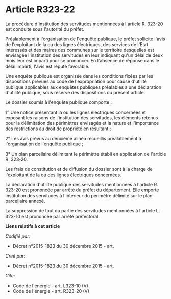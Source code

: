 # Article R323-22

La procédure d'institution des servitudes mentionnées à l'article R. 323-20 est conduite sous l'autorité du préfet. 

Préalablement à l'organisation de l'enquête publique, le préfet sollicite l'avis de l'exploitant de la ou des lignes
électriques, des services de l'Etat intéressés et des maires des communes sur le territoire desquelles est envisagée
l'institution des servitudes en leur indiquant qu'un délai de deux mois leur est imparti pour se prononcer. En l'absence de
réponse dans le délai imparti, l'avis est réputé favorable.

Une enquête publique est organisée dans les conditions fixées par les dispositions prévues au code de l'expropriation pour
cause d'utilité publique applicables aux enquêtes publiques préalables à une déclaration d'utilité publique, sous réserve des
dispositions du présent article. 

Le dossier soumis à l'enquête publique comporte : 

1° Une notice présentant la ou les lignes électriques concernées et exposant les raisons de l'institution des servitudes, les
éléments retenus pour la délimitation des périmètres envisagés et la nature et l'importance des restrictions au droit de
propriété en résultant ;

2° Les avis prévus au deuxième alinéa recueillis préalablement à l'organisation de l'enquête publique ; 

3° Un plan parcellaire délimitant le périmètre établi en application de l'article R. 323-20. 

Les frais de constitution et de diffusion du dossier sont à la charge de l'exploitant de la ou des lignes électriques
concernées. 

La déclaration d'utilité publique des servitudes mentionnées à l'article R. 323-20 est prononcée par arrêté du préfet du
département. Elle emporte institution des servitudes à l'intérieur du périmètre délimité sur le plan parcellaire annexé. 

La suppression de tout ou partie des servitudes mentionnées à l'article L. 323-10 est prononcée par arrêté préfectoral.

**Liens relatifs à cet article**

_Codifié par_:

  - Décret n°2015-1823 du 30 décembre 2015 - art.

_Créé par_:

  - Décret n°2015-1823 du 30 décembre 2015 - art.

_Cite_:

  - Code de l'énergie - art. L323-10 (V)
  - Code de l'énergie - art. R323-20 (V)
